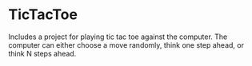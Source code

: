 # TicTacToe
Includes a project for playing tic tac toe against the computer. The computer can either choose a move randomly, think one step ahead, or think N steps ahead. 
